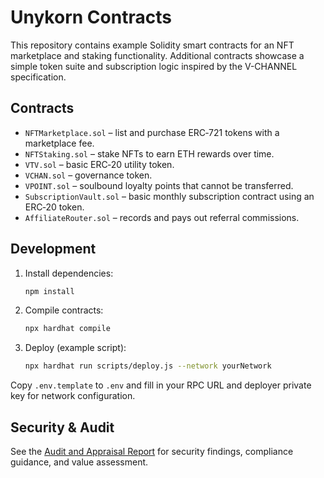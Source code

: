 # Unykorn Contracts

This repository contains example Solidity smart contracts for an NFT marketplace and staking functionality. Additional contracts showcase a simple token suite and subscription logic inspired by the V-CHANNEL specification.

## Contracts

- `NFTMarketplace.sol` – list and purchase ERC‑721 tokens with a marketplace fee.
- `NFTStaking.sol` – stake NFTs to earn ETH rewards over time.
- `VTV.sol` – basic ERC‑20 utility token.
- `VCHAN.sol` – governance token.
- `VPOINT.sol` – soulbound loyalty points that cannot be transferred.
- `SubscriptionVault.sol` – basic monthly subscription contract using an ERC‑20 token.
- `AffiliateRouter.sol` – records and pays out referral commissions.

## Development

1. Install dependencies:
   ```bash
   npm install
   ```
2. Compile contracts:
   ```bash
   npx hardhat compile
   ```
3. Deploy (example script):
   ```bash
   npx hardhat run scripts/deploy.js --network yourNetwork
   ```

Copy `.env.template` to `.env` and fill in your RPC URL and deployer private key for network configuration.

## Security & Audit

See the [Audit and Appraisal Report](docs/AUDIT_AND_APPRAISAL.md) for security findings, compliance guidance, and value assessment.
